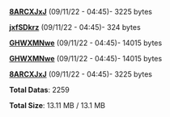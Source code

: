 [**8ARCXJxJ**](/data/8ARCXJxJ.txt) (09/11/22 - 04:45)- 3225 bytes

[**jxfSDkrz**](/data/jxfSDkrz.txt) (09/11/22 - 04:45)- 324 bytes

[**GHWXMNwe**](/data/GHWXMNwe.txt) (09/11/22 - 04:45)- 14015 bytes

[**GHWXMNwe**](/data/GHWXMNwe.txt) (09/11/22 - 04:45)- 14015 bytes

[**8ARCXJxJ**](/data/8ARCXJxJ.txt) (09/11/22 - 04:45)- 3225 bytes

**Total Datas**: 2259

**Total Size**: 13.11 MB / 13.1 MB